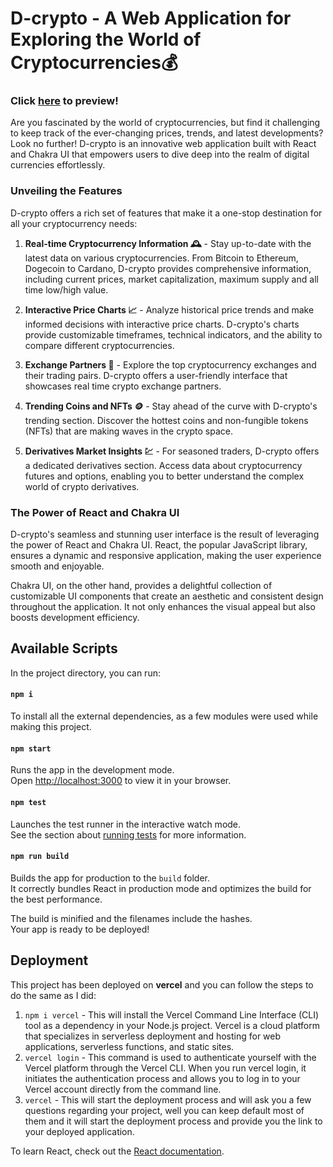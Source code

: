 # D-crypto - A Web Application for Exploring the World of Cryptocurrencies💰

### Click [here](https://crypto-price-tracker-vthakur0905.vercel.app/) to preview!

Are you fascinated by the world of cryptocurrencies, but find it challenging to keep track of the ever-changing prices, trends, and latest developments? Look no further! D-crypto is an innovative web application built with React and Chakra UI that empowers users to dive deep into the realm of digital currencies effortlessly.

### Unveiling the Features

D-crypto offers a rich set of features that make it a one-stop destination for all your cryptocurrency needs:

1. **Real-time Cryptocurrency Information 🕰️** - Stay up-to-date with the latest data on various cryptocurrencies. From Bitcoin to Ethereum, Dogecoin to Cardano, D-crypto provides comprehensive information, including current prices, market capitalization, maximum supply and all time low/high value.

2. **Interactive Price Charts 📈** - Analyze historical price trends and make informed decisions with interactive price charts. D-crypto's charts provide customizable timeframes, technical indicators, and the ability to compare different cryptocurrencies.

3. **Exchange Partners 💱** - Explore the top cryptocurrency exchanges and their trading pairs. D-crypto offers a user-friendly interface that showcases real time crypto exchange partners.

4. **Trending Coins and NFTs 🪙** - Stay ahead of the curve with D-crypto's trending section. Discover the hottest coins and non-fungible tokens (NFTs) that are making waves in the crypto space.

5. **Derivatives Market Insights 💹** - For seasoned traders, D-crypto offers a dedicated derivatives section. Access data about cryptocurrency futures and options, enabling you to better understand the complex world of crypto derivatives.


### The Power of React and Chakra UI 

D-crypto's seamless and stunning user interface is the result of leveraging the power of React and Chakra UI. React, the popular JavaScript library, ensures a dynamic and responsive application, making the user experience smooth and enjoyable.

Chakra UI, on the other hand, provides a delightful collection of customizable UI components that create an aesthetic and consistent design throughout the application. It not only enhances the visual appeal but also boosts development efficiency.

## Available Scripts

In the project directory, you can run:

#### `npm i`

To install all the external dependencies, as a few modules were used while making this project.

#### `npm start`

Runs the app in the development mode.\
Open [http://localhost:3000](http://localhost:3000) to view it in your browser.

#### `npm test`

Launches the test runner in the interactive watch mode.\
See the section about [running tests](https://facebook.github.io/create-react-app/docs/running-tests) for more information.

#### `npm run build`

Builds the app for production to the `build` folder.\
It correctly bundles React in production mode and optimizes the build for the best performance.

The build is minified and the filenames include the hashes.\
Your app is ready to be deployed!

## Deployment

This project has been deployed on **vercel** and you can follow the steps to do the same as I did:

1. `npm i vercel` - This will install the Vercel Command Line Interface (CLI) tool as a dependency in your Node.js project. Vercel is a cloud platform that specializes in serverless deployment and hosting for web applications, serverless functions, and static sites.
2. `vercel login` - This command is used to authenticate yourself with the Vercel platform through the Vercel CLI. When you run vercel login, it initiates the authentication process and allows you to log in to your Vercel account directly from the command line.
3. `vercel` - This will start the deployment process and will ask you a few questions regarding your project, well you can keep default most of them and it will start the deployment process and provide you the link to your deployed application.

To learn React, check out the [React documentation](https://reactjs.org/).
